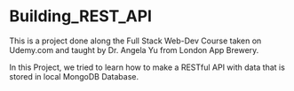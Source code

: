# Building_REST_API

This is a project done along the Full Stack Web-Dev Course taken on Udemy.com and taught by Dr. Angela Yu from London App Brewery.

In this Project, we tried to learn how to make a RESTful API with data that is stored in local MongoDB Database.
